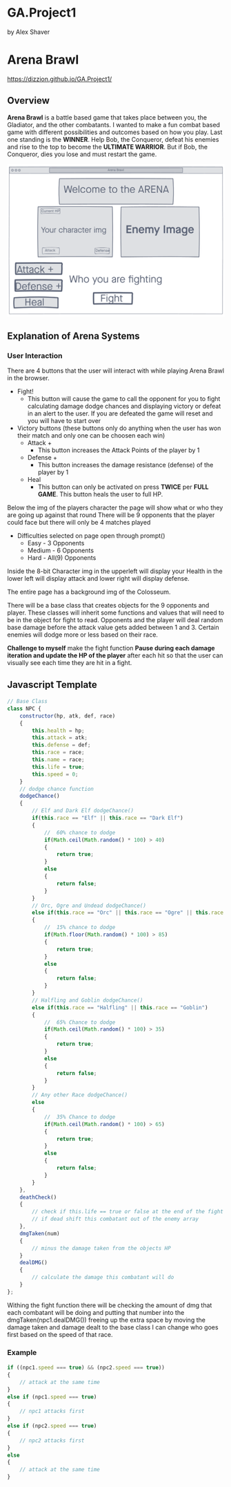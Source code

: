 # GA.Project1 
by Alex Shaver
# Arena Brawl
https://dizzion.github.io/GA.Project1/
## Overview

 **Arena Brawl** is a battle based game that takes place between you, the Gladiator, and the other combatants. I wanted to make a fun combat based game with different possibilities and outcomes based on how you play. Last one standing is the **WINNER**. Help Bob, the Conqueror, defeat his enemies and rise to the top to become the **ULTIMATE WARRIOR**. But if Bob, the Conqueror, dies you lose and must restart the game.


![Wireframe](Images/ArenaWireframeP1.png)

## Explanation of Arena Systems

### User Interaction
There are 4 buttons that the user will interact with while playing Arena Brawl in the browser.
* Fight!
    * This button will cause the game to call the opponent for you to fight calculating damage dodge chances and displaying victory or defeat in an alert to the user. If you are defeated the game will reset and you will have to start over
* Victory buttons (these buttons only do anything when the user has won their match and only one can be choosen each win)
    * Attack +
        * This button increases the Attack Points of the player by 1
    * Defense +
        * This button increases the damage resistance (defense) of the player by 1
    * Heal
        * This button can only be activated on press **TWICE** per **FULL GAME**. This button heals the user to full HP.

Below the img of the players character the page will show what or who they are going up against that round
There will be 9 opponents that the player could face but there will only be 4 matches played
* Difficulties selected on page open through prompt()
    * Easy - 3 Opponents
    * Medium - 6 Opponents
    * Hard - All(9) Opponents

Inside the 8-bit Character img in the upperleft will display your Health in the lower left will display attack and lower right will display defense.

The entire page has a background img of the Colosseum.

There will be a base class that creates objects for the 9 opponents and player. These classes will inherit some functions and values that will need to be in the object for fight to read. Opponents and the player will deal random base damage before the attack value gets added between 1 and 3. Certain enemies will dodge more or less based on their race.

**Challenge to myself** make the fight function **Pause during each damage iteration and update the HP of the player** after each hit so that the user can visually see each time they are hit in a fight.

## Javascript Template

```js
// Base Class
class NPC {
    constructor(hp, atk, def, race)
    {
        this.health = hp;
        this.attack = atk;
        this.defense = def;
        this.race = race;
        this.name = race;
        this.life = true;
        this.speed = 0;
    }
    // dodge chance function
    dodgeChance()
    {
        // Elf and Dark Elf dodgeChance()
        if(this.race == "Elf" || this.race == "Dark Elf")
        {
            //  60% chance to dodge
            if(Math.ceil(Math.random() * 100) > 40)
            {
                return true;
            }
            else
            {
                return false;
            }
        }
        // Orc, Ogre and Undead dodgeChance()
        else if(this.race == "Orc" || this.race == "Ogre" || this.race == "Undead")
        {
            //  15% chance to dodge
            if(Math.floor(Math.random() * 100) > 85)
            {
                return true;
            }
            else
            {
                return false;
            }
        }
        // Halfling and Goblin dodgeChance()
        else if(this.race == "Halfling" || this.race == "Goblin")
        {
            //  65% Chance to dodge
            if(Math.ceil(Math.random() * 100) > 35)
            {
                return true;
            }
            else
            {
                return false;
            }
        }
        // Any other Race dodgeChance()
        else
        {
            //  35% Chance to dodge
            if(Math.ceil(Math.random() * 100) > 65)
            {
                return true;
            }
            else
            {
                return false;
            }
        }
    },
    deathCheck()
    {
        // check if this.life == true or false at the end of the fight function
        // if dead shift this combatant out of the enemy array
    },
    dmgTaken(num)
    {
        // minus the damage taken from the objects HP
    }
    dealDMG()
    {
        // calculate the damage this combatant will do
    }
};
```

Withing the fight function there will be checking the amount of dmg that each combatant will be doing and putting that number into the dmgTaken(npc1.dealDMG()) freeing up the extra space by moving the damage taken and damage dealt to the base class I can change who goes first based on the speed of that race.

### Example
```js
if ((npc1.speed === true) && (npc2.speed === true))
{
    // attack at the same time
}
else if (npc1.speed === true)
{
    // npc1 attacks first
}
else if (npc2.speed === true)
{
    // npc2 attacks first
}
else
{
    // attack at the same time
}
```
